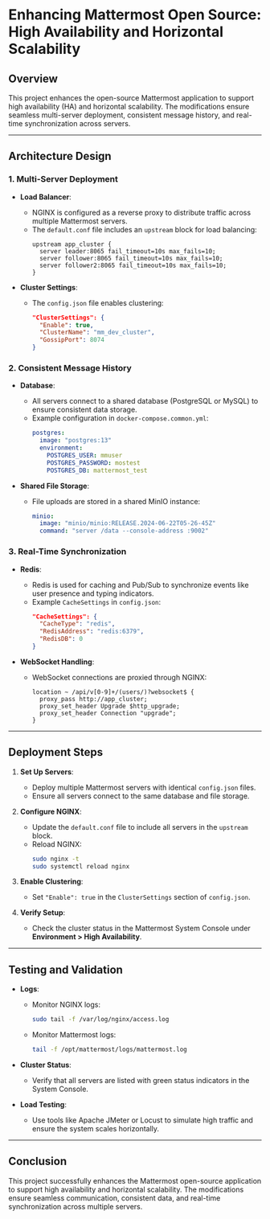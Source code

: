 # Enhancing Mattermost Open Source: High Availability and Horizontal Scalability

## **Overview**
This project enhances the open-source Mattermost application to support high availability (HA) and horizontal scalability. The modifications ensure seamless multi-server deployment, consistent message history, and real-time synchronization across servers.

---

## **Architecture Design**

### **1. Multi-Server Deployment**
- **Load Balancer**:
  - NGINX is configured as a reverse proxy to distribute traffic across multiple Mattermost servers.
  - The `default.conf` file includes an `upstream` block for load balancing:
    ```properties
    upstream app_cluster {
      server leader:8065 fail_timeout=10s max_fails=10;
      server follower:8065 fail_timeout=10s max_fails=10;
      server follower2:8065 fail_timeout=10s max_fails=10;
    }
    ```

- **Cluster Settings**:
  - The `config.json` file enables clustering:
    ```json
    "ClusterSettings": {
      "Enable": true,
      "ClusterName": "mm_dev_cluster",
      "GossipPort": 8074
    }
    ```

### **2. Consistent Message History**
- **Database**:
  - All servers connect to a shared database (PostgreSQL or MySQL) to ensure consistent data storage.
  - Example configuration in `docker-compose.common.yml`:
    ```yml
    postgres:
      image: "postgres:13"
      environment:
        POSTGRES_USER: mmuser
        POSTGRES_PASSWORD: mostest
        POSTGRES_DB: mattermost_test
    ```

- **Shared File Storage**:
  - File uploads are stored in a shared MinIO instance:
    ```yml
    minio:
      image: "minio/minio:RELEASE.2024-06-22T05-26-45Z"
      command: "server /data --console-address :9002"
    ```

### **3. Real-Time Synchronization**
- **Redis**:
  - Redis is used for caching and Pub/Sub to synchronize events like user presence and typing indicators.
  - Example `CacheSettings` in `config.json`:
    ```json
    "CacheSettings": {
      "CacheType": "redis",
      "RedisAddress": "redis:6379",
      "RedisDB": 0
    }
    ```

- **WebSocket Handling**:
  - WebSocket connections are proxied through NGINX:
    ```properties
    location ~ /api/v[0-9]+/(users/)?websocket$ {
      proxy_pass http://app_cluster;
      proxy_set_header Upgrade $http_upgrade;
      proxy_set_header Connection "upgrade";
    }
    ```

---

## **Deployment Steps**
1. **Set Up Servers**:
   - Deploy multiple Mattermost servers with identical `config.json` files.
   - Ensure all servers connect to the same database and file storage.

2. **Configure NGINX**:
   - Update the `default.conf` file to include all servers in the `upstream` block.
   - Reload NGINX:
     ```bash
     sudo nginx -t
     sudo systemctl reload nginx
     ```

3. **Enable Clustering**:
   - Set `"Enable": true` in the `ClusterSettings` section of `config.json`.

4. **Verify Setup**:
   - Check the cluster status in the Mattermost System Console under **Environment > High Availability**.

---

## **Testing and Validation**
- **Logs**:
  - Monitor NGINX logs:
    ```bash
    sudo tail -f /var/log/nginx/access.log
    ```
  - Monitor Mattermost logs:
    ```bash
    tail -f /opt/mattermost/logs/mattermost.log
    ```

- **Cluster Status**:
  - Verify that all servers are listed with green status indicators in the System Console.

- **Load Testing**:
  - Use tools like Apache JMeter or Locust to simulate high traffic and ensure the system scales horizontally.

---

## **Conclusion**
This project successfully enhances the Mattermost open-source application to support high availability and horizontal scalability. The modifications ensure seamless communication, consistent data, and real-time synchronization across multiple servers.
